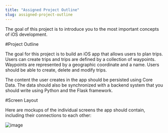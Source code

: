```yaml
---
title: "Assigned Project Outline"
slug: assigned-project-outline
---
```


The goal of this project is to introduce you to the most important concepts of iOS development. 

#Project Outline

The goal for this project is to build an iOS app that allows users to plan trips. Users can create trips and trips are defined by a collection of waypoints. Waypoints are represented by a geographic coordinate and a name. Users should be able to create, delete and modify trips.

The content the user creates in the app should be persisted using Core Data. The data should also be synchronized with a backend system that you should write using Python and the Flask framework.

#Screen Layout

Here are mockups of the individual screens the app should contain, including their connections to each other:

![image](TripPlanner_ScreenFlow.png)